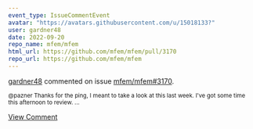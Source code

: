 ```yaml
---
event_type: IssueCommentEvent
avatar: "https://avatars.githubusercontent.com/u/15018133?"
user: gardner48
date: 2022-09-20
repo_name: mfem/mfem
html_url: https://github.com/mfem/mfem/pull/3170
repo_url: https://github.com/mfem/mfem
---
```


<a href='https://github.com/gardner48' target='_blank'>gardner48</a> commented on issue <a href='https://github.com/mfem/mfem/pull/3170' target='_blank'>mfem/mfem#3170</a>.

<small>@pazner Thanks for the ping, I meant to take a look at this last week. I've got some time this afternoon to review. ...</small>

<a href='https://github.com/mfem/mfem/pull/3170' target='_blank'>View Comment</a>